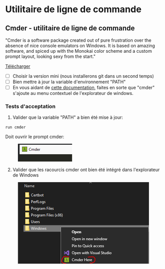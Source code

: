 # Utilitaire de ligne de commande

## Cmder - utilitaire de ligne de commande

"Cmder is a software package created out of pure frustration over the absence of nice console emulators on Windows. It is based on amazing software, and spiced up with the Monokai color scheme and a custom prompt layout, looking sexy from the start."

[Télécharger](https://cmder.app/)

* [ ] Choisir la version mini (nous installerons git dans un second temps)
* [ ] Bien mettre à jour la variable d'environnement "PATH"
* [ ] En vous aidant de [cette documentation](https://github.com/cmderdev/cmder#shortcut-to-open-cmder-in-a-chosen-folder), faites en sorte que "cmder" s'ajoute au menu contextuel de l'explorateur de windows.

### Tests d'acceptation

1. Valider que la variable "PATH" a bien été mise à jour:

```
run cmder
```

Doit ouvrir le prompt cmder:

<figure><img src="../../../.gitbook/assets/image (24).png" alt=""><figcaption></figcaption></figure>

2. Valider que les racourcis cmder ont bien été intégré dans l'explorateur de Windows

<figure><img src="../../../.gitbook/assets/image (25).png" alt=""><figcaption></figcaption></figure>
